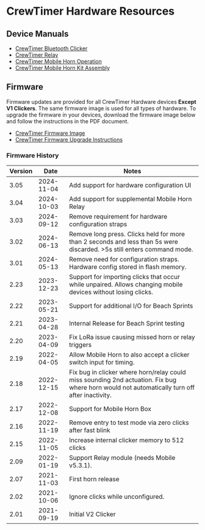 
# CrewTimer Hardware Resources

## Device Manuals

* [CrewTimer Bluetooth Clicker](https://storage.googleapis.com/resources.crewtimer.com/docs/CrewTimer%20Bluetooth%20Clicker.pdf)
* [CrewTimer Relay](https://storage.googleapis.com/resources.crewtimer.com/docs/CrewTimer%20Relay.pdf)
* [CrewTimer Mobile Horn Operation](https://storage.googleapis.com/resources.crewtimer.com/docs/CrewTimer%20Mobile%20Horn.pdf)
* [CrewTimer Mobile Horn Kit Assembly](https://storage.googleapis.com/resources.crewtimer.com/docs/CrewTimerMobileHornKit.pdf)

## Firmware

Firmware updates are provided for all CrewTimer Hardware devices **Except V1 Clickers**.  The same firmware image is used for all types of hardware.  To upgrade the firmware in your devices, download the firmware image below and follow the instructions in the PDF document.

* [CrewTimer Firmware Image](https://storage.googleapis.com/resources.crewtimer.com/firmware/crewtimer-3.05.uf2)
* [CrewTimer Firmware Upgrade Instructions](../general/FirmwareUpgrade.md)

### Firmware History

| Version | Date       | Notes                                                                                                                                        |
| ------- | ---------- | -------------------------------------------------------------------------------------------------------------------------------------------- |
| 3.05    | 2024-11-04 | Add support for hardware configuration UI                                                                                                   |
| 3.04    | 2024-10-03 | Add support for supplemental Mobile Horn Relay                                                                                               |
| 3.03    | 2024-09-12 | Remove requirement for hardware configuration straps                                                                                         |
| 3.02    | 2024-06-13 | Remove long press.  Clicks held for more than 2 seconds and less than 5s were discarded.  >5s still enters command mode.                     |
| 3.01    | 2024-05-13 | Remove need for configuration straps.  Hardware config stored in flash memory.                                                               |
| 2.23    | 2023-12-23 | Support for importing clicks that occur while unpaired.  Allows changing mobile devices without losing clicks.                               |
| 2.22    | 2023-05-21 | Support for additional I/O for Beach Sprints                                                                                                 |
| 2.21    | 2023-04-28 | Internal Release for Beach Sprint testing                                                                                                    |
| 2.20    | 2023-04-09 | Fix LoRa issue causing missed horn or relay triggers                                                                                         |
| 2.19    | 2022-04-05 | Allow Mobile Horn to also accept a clicker switch input for timing.                                                                          |
| 2.18    | 2022-12-15 | Fix bug in clicker where horn/relay could miss sounding 2nd actuation. Fix bug where horn would not automatically turn off after inactivity. |
| 2.17    | 2022-12-08 | Support for Mobile Horn Box                                                                                                                  |
| 2.16    | 2022-11-19 | Remove entry to test mode via zero clicks after fast blink                                                                                   |
| 2.15    | 2022-11-05 | Increase internal clicker memory to 512 clicks                                                                                               |
| 2.09    | 2022-01-19 | Support Relay module (needs Mobile v5.3.1).                                                                                                  |
| 2.07    | 2021-11-03 | First horn release                                                                                                                           |
| 2.02    | 2021-10-06 | Ignore clicks while unconfigured.                                                                                                            |
| 2.01    | 2021-09-19 | Initial V2 Clicker                                                                                                                           |
